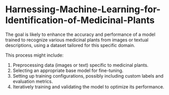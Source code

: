 # Harnessing-Machine-Learning-for-Identification-of-Medicinal-Plants

The goal is likely to enhance the accuracy and performance of a model trained to recognize various medicinal plants from images or textual descriptions, using a dataset tailored for this specific domain.

This process might include:
1. Preprocessing data (images or text) specific to medicinal plants.
2. Selecting an appropriate base model for fine-tuning.
3. Setting up training configurations, possibly including custom labels and evaluation metrics.
4. Iteratively training and validating the model to optimize its performance.
